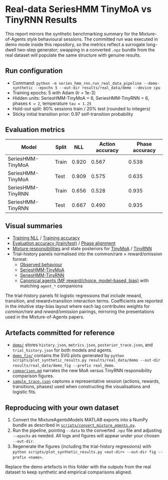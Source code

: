 # Real-data SeriesHMM TinyMoA vs TinyRNN Results

This report mirrors the synthetic benchmarking summary for the Mixture-of-Agents style
behavioural sessions. The committed run was executed in demo mode inside this repository,
so the metrics reflect a surrogate long-dwell two-step generator; swapping in a converted
`.npz` bundle from the real dataset will populate the same structure with genuine results.

## Run configuration

- Command: `python -m series_hmm_rnn.run_real_data_pipeline --demo-synthetic --epochs 5 --out-dir results/real_data/demo --device cpu`
- Training epochs: 5 with Adam (lr = 1e-3)
- Hidden units: SeriesHMM-TinyMoA = 6, SeriesHMM-TinyRNN = 6, phases `K = 2`, temperature `tau = 1.25`
- Hold-out split: 80% sessions train / 20% test (rounded to integers)
- Sticky initial transition prior: 0.97 self-transition probability

## Evaluation metrics

| Model              | Split | NLL  | Action accuracy | Phase accuracy |
|--------------------|-------|------|-----------------|----------------|
| SeriesHMM-TinyMoA  | Train | 0.920 | 0.567           | 0.538          |
| SeriesHMM-TinyMoA  | Test  | 0.909 | 0.575           | 0.635          |
| SeriesHMM-TinyRNN  | Train | 0.656 | 0.528           | 0.935          |
| SeriesHMM-TinyRNN  | Test  | 0.667 | 0.490           | 0.935          |

## Visual summaries

- [Training NLL](./demo_fig/real_demo_train_nll.svg) / [Training accuracy](./demo_fig/real_demo_train_accuracy.svg)
- [Evaluation accuracy (train/test)](./demo_fig/real_demo_action_accuracy.svg) / [Phase alignment](./demo_fig/real_demo_phase_accuracy.svg)
- [Mixture responsibilities](./demo_fig/real_demo_agent_mix_serieshmm_tinymoa.svg) and state posteriors for [TinyMoA](./demo_fig/real_demo_state_posterior_serieshmm_tinymoa.svg) / [TinyRNN](./demo_fig/real_demo_state_posterior_serieshmm_tinyrnn.svg)
- Trial-history panels normalised into the common/rare × reward/omission format:
  - [Observed behaviour](./demo_fig/real_demo_trial_history_observed.svg)
  - [SeriesHMM-TinyMoA](./demo_fig/real_demo_trial_history_serieshmm_tinymoa.svg)
  - [SeriesHMM-TinyRNN](./demo_fig/real_demo_trial_history_serieshmm_tinyrnn.svg)
  - [Canonical agents (MF reward/choice, model-based, bias)](./demo_fig/real_demo_trial_history_agent_mf_reward.svg) with matching `agent_*` companions

The trial-history panels fit logistic regressions that include reward, transition, and
reward×transition interaction terms. Coefficients are reported in the intuitive stay-bias
layout where each lag contributes weights for *common/rare* and *reward/omission* pairings,
mirroring the presentations used in the Mixture-of-Agents papers.

## Artefacts committed for reference

- [`demo/`](./demo/) stores `history.json`, `metrics.json`, `posterior_trace.json`, and `trial_history.json` for both models and agents.
- [`demo_fig/`](./demo_fig/) contains the SVG plots generated by
  `python scripts/plot_synthetic_results.py results/real_data/demo --out-dir results/real_data/demo_fig --prefix real_demo`.
- [`comparison.md`](./comparison.md) narrates the new MoA versus TinyRNN responsibility comparison figures.
- [`sample_trace.json`](./demo/sample_trace.json) captures a representative session (actions,
  rewards, transitions, phases) used when constructing the visualisations and logistic fits.

## Reproducing with your own dataset

1. Convert the MixtureAgentsModels MATLAB exports into a NumPy bundle as described in
   [`scripts/convert_mixture_agents.py`](../../scripts/convert_mixture_agents.py).
2. Run the pipeline, pointing `--data` to the converted `.npz` file and adjusting `--epochs`
   as needed. All logs and figures will appear under your chosen `--out-dir`.
3. Regenerate the figures (including the trial-history regressions) with
   `python scripts/plot_synthetic_results.py <out-dir> --out-dir fig --prefix <name>`.

Replace the demo artefacts in this folder with the outputs from the real dataset to keep
synthetic and empirical comparisons aligned.
